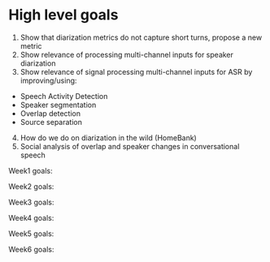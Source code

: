 # High level goals

1. Show that diarization metrics do not capture short turns, propose a new metric
2. Show relevance of processing multi-channel inputs for speaker diarization
3. Show relevance of signal processing multi-channel inputs for ASR by improving/using:
  * Speech Activity Detection
  * Speaker segmentation
  * Overlap detection
  * Source separation
4. How do we do on diarization in the wild (HomeBank)
5. Social analysis of overlap and speaker changes in conversational speech

Week1 goals:


Week2 goals:

Week3 goals:

Week4 goals:

Week5 goals:

Week6 goals:

